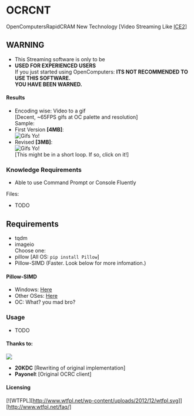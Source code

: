 # OCRCNT
OpenComputersRapidCRAM New Technology [Video Streaming Like [ICE2](https://github.com/ChenThread/ice2)]

## WARNING
- This Streaming software is only to be
- **USED FOR EXPERIENCED USERS**  
If you just started using OpenComputers:
**ITS NOT RECOMMENDED TO USE THIS SOFTWARE.**  
**YOU HAVE BEEN WARNED.**  

#### Results
- Encoding wise: Video to a gif  
[Decent, ~65FPS gifs at OC palette and resolution]  
Sample:  
- First Version **[4MB]**:  
![Gifs Yo!](https://i.imgur.com/VmRIlZz.gif)  
- Revised **[3MB]**:  
![Gifs Yo!](https://i.imgur.com/JalHenp.gif)   
[This might be in a short loop. If so, click on it!]  



### Knowledge Requirements
- Able to use Command Prompt or Console Fluently

Files:
- TODO

## Requirements
- tqdm
- imageio  
Choose one:
- pillow [All OS: `pip install Pillow`]
- Pillow-SIMD (Faster. Look below for more infomation.)
#### Pillow-SIMD
- Windows: [Here](https://www.lfd.uci.edu/~gohlke/pythonlibs/#pillow-simd)
- Other OSes: [Here](https://github.com/uploadcare/pillow-simd)
- OC: What? you mad bro?
### Usage
- TODO

#### Thanks to:  
![](https://i.imgur.com/nciW9k0.png)
- **20KDC** [Rewriting of original implementation]
- **Payonel**t [Original OCRC client]

#### Licensing  
[![WTFPL][http://www.wtfpl.net/wp-content/uploads/2012/12/wtfpl.svg]][http://www.wtfpl.net/faq/]

